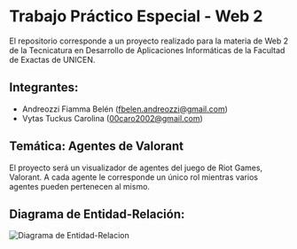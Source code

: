 # Trabajo Práctico Especial - Web 2 
El repositorio corresponde a un proyecto realizado para la materia de Web 2 de la Tecnicatura en Desarrollo de Aplicaciones Informáticas de la Facultad de Exactas de UNICEN. 

## Integrantes:
 - Andreozzi Fiamma Belén (fbelen.andreozzi@gmail.com)
 - Vytas Tuckus Carolina (00caro2002@gmail.com)

## Temática: Agentes de Valorant
El proyecto será un visualizador de agentes del juego de Riot  Games, Valorant. 
A cada agente le corresponde un único rol mientras varios agentes pueden pertenecen al mismo. 
## Diagrama de Entidad-Relación:

![Diagrama de Entidad-Relacion](DiagramaEntidad-Relacion)